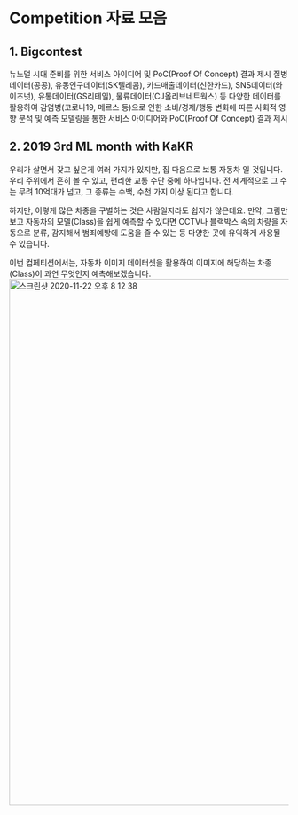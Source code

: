 # Competition 자료 모음

## 1. Bigcontest

뉴노멀 시대 준비를 위한 서비스 아이디어 및 PoC(Proof Of Concept) 결과 제시
질병데이터(공공), 유동인구데이터(SK텔레콤), 카드매출데이터(신한카드), SNS데이터(와이즈넛), 유통데이터(GS리테일), 물류데이터(CJ올리브네트웍스) 등 
다양한 데이터를 활용하여 감염병(코로나19, 메르스 등)으로 인한 소비/경제/행동 변화에 따른 사회적 영향 분석 및 예측 모델링을 통한 서비스 아이디어와 PoC(Proof Of Concept) 결과 제시

## 2. 2019 3rd ML month with KaKR

우리가 살면서 갖고 싶은게 여러 가지가 있지만, 집 다음으로 보통 자동차 일 것입니다. 우리 주위에서 흔히 볼 수 있고, 편리한 교통 수단 중에 하나입니다. 전 세계적으로 그 수는 무려 10억대가 넘고, 그 종류는 수백, 수천 가지 이상 된다고 합니다.

하지만, 이렇게 많은 차종을 구별하는 것은 사람일지라도 쉽지가 않은데요. 만약, 그림만 보고 자동차의 모델(Class)을 쉽게 예측할 수 있다면 CCTV나 블랙박스 속의 차량을 자동으로 분류, 감지해서 범죄예방에 도움을 줄 수 있는 등 다양한 곳에 유익하게 사용될 수 있습니다.

이번 컴페티션에서는, 자동차 이미지 데이터셋을 활용하여 이미지에 해당하는 차종(Class)이 과연 무엇인지 예측해보겠습니다.
<img width="949" alt="스크린샷 2020-11-22 오후 8 12 38" src="https://user-images.githubusercontent.com/45013435/99902177-27be5600-2cff-11eb-9c43-28410d4578ab.png">


